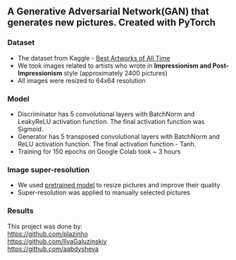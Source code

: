 ## A Generative Adversarial Network(GAN) that generates new pictures. Created with PyTorch
### Dataset 
- The dataset from Kaggle - [Best Artworks of All Time](https://www.kaggle.com/ikarus777/best-artworks-of-all-time) <br>
- We took images related to artists who wrote in **Impressionism and Post-Impressionism** style (approximately 2400 pictures)
- All images were resized to 64x64 resolution
### Model
- Discriminator has 5 convolutional layers with BatchNorm and LeakyReLU activation function. The final activation function was Sigmoid. 
- Generator has 5 transposed convolutional layers with BatchNorm and ReLU activation function. The final activation function - Tanh. 
- Training for 150 epochs on Google Colab took ~ 3 hours
### Image super-resolution
- We used [pretrained model](https://github.com/idealo/image-super-resolution) to resize pictures and improve their quality<br>
- Super-resolution was applied to manually selected pictures
### Results


This project was done by:<br>
https://github.com/plazinho <br>
https://github.com/IlyaGaluzinskiy <br>
https://github.com/aabdysheva <br>
